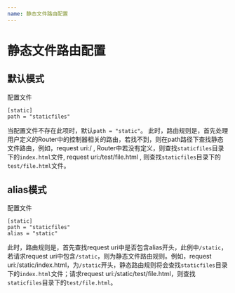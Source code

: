 ```yaml
---
name: 静态文件路由配置
---
```


# 静态文件路由配置

## 默认模式
配置文件
```
[static]
path = "staticfiles"
```
当配置文件不存在此项时，默认`path = "static"`。
此时，路由规则是，首先处理用户定义的Router中的控制器相关的路由，若找不到，则在path路径下查找静态文件路由，例如，request uri:/ , Router中若没有定义，则查找`staticfiles`目录下的`index.html`文件, request uri:/test/file.html , 则查找`staticfiles`目录下的`test/file.html`文件。

## alias模式
配置文件
```
[static]
path = "staticfiles"
alias = "static"
```
此时，路由规则是，首先查找request uri中是否包含alias开头，此例中`/static`，若请求request uri中包含`/static`，则为静态文件路由规则。例如，request uri:/static/index.html，为`/static`开头，静态路由规则将会查找`staticfiles`目录下的`index.html`文件；请求request uri:/static/test/file.html，则查找`staticfiles`目录下的`test/file.html`。
